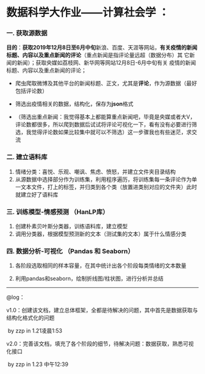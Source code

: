 # 数据科学大作业——计算社会学 ：

### 一. 获取源数据

**目的**：**获取2019年12月8日至6月中旬**新浪、百度、天涯等网站，**有关疫情的新闻标题、内容以及重点新闻的评论**（重点新闻是指评论量远超（数据分布）其 它新闻的新闻）；获取央媒如荔枝网、新华网等网站12月8日-6月中旬有关 疫情的新闻标题、内容以及重点新闻的评论；

- 爬虫爬取微博及其他平台的新闻标题、正文，尤其是**评论**，作为源数据（最好包括评论数）

- 筛选出疫情相关的数据，结构化，保存为**json**格式
- （筛选出重点新闻：我觉得基本上都能算重点新闻吧，毕竟是央媒或者大V，评论数都很多，所以爬到数据后试试将评论可视化一下，看有没有必要进行筛选，我觉得评论数如果比较集中就可以不筛选）这一步骤我也有些迷茫，求交流



### 二. 建立语料库

1. 情绪分类：喜悦、乐观、嘲讽、焦虑、愤怒，并建立文件夹目录结构
2. 从源数据中选择部分作为训练集，利用程序遍历，将训练集每一条评论作为单一文本文件，打上的标签，并归类到各个类（放置进类别对应的文件夹）此时就建立好了语料库



### 三. 训练模型-情感预测 （HanLP库）

1. 创建朴素贝叶斯分类器，训练语料库，建立模型
2. 调用分类器，根据模型预测新的文本（测试集的文本）属于什么情感分类



### 四. 数据分析-可视化 （Pandas 和 Seaborn）

1. 各阶段选取相同的样本容量，在其中统计出各个阶段每类情绪的文本数量

2. 利用pandas和seaborn，绘制折线图/柱状图，进行分析并总结

   

-------------

@log：

v1.0：创建该文档，建立总体框架，全都是待解决的问题，其中首先是数据获取与结构化格式化的问题

​           by zzp in 1.21凌晨1:53

v2.0：完善该文档，填充了各个阶段的细节，待解决问题：数据获取，熟悉可视化接口

​           by zzp in 1.23 中午12:39
